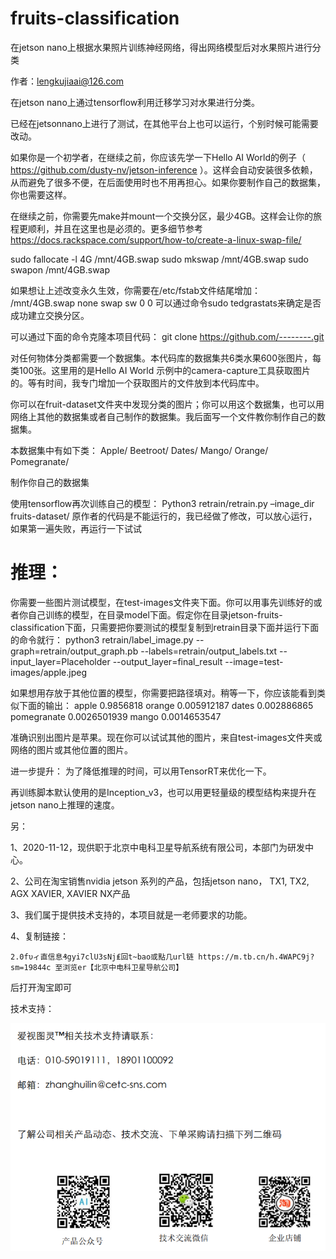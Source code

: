 # fruits-classification
在jetson nano上根据水果照片训练神经网络，得出网络模型后对水果照片进行分类

作者：lengkujiaai@126.com

在jetson nano上通过tensorflow利用迁移学习对水果进行分类。

已经在jetsonnano上进行了测试，在其他平台上也可以运行，个别时候可能需要改动。

如果你是一个初学者，在继续之前，你应该先学一下Hello AI World的例子（ https://github.com/dusty-nv/jetson-inference ）。这样会自动安装很多依赖，从而避免了很多不便，在后面使用时也不用再担心。如果你要制作自己的数据集，你也需要这样。

在继续之前，你需要先make并mount一个交换分区，最少4GB。这样会让你的旅程更顺利，并且在这里也是必须的。更多细节参考 https://docs.rackspace.com/support/how-to/create-a-linux-swap-file/


sudo fallocate -l 4G /mnt/4GB.swap
sudo mkswap /mnt/4GB.swap
sudo swapon /mnt/4GB.swap


如果想让上述改变永久生效，你需要在/etc/fstab文件结尾增加：
/mnt/4GB.swap none swap sw 0 0
可以通过命令sudo tedgrastats来确定是否成功建立交换分区。


可以通过下面的命令克隆本项目代码：
git clone https://github.com/--------.git

对任何物体分类都需要一个数据集。本代码库的数据集共6类水果600张图片，每类100张。这里用的是Hello AI World 示例中的camera-capture工具获取图片的。等有时间，我专门增加一个获取图片的文件放到本代码库中。

你可以在fruit-dataset文件夹中发现分类的图片；你可以用这个数据集，也可以用网络上其他的数据集或者自己制作的数据集。我后面写一个文件教你制作自己的数据集。

本数据集中有如下类：
Apple/
Beetroot/
Dates/
Mango/
Orange/
Pomegranate/

制作你自己的数据集

使用tensorflow再次训练自己的模型：
Python3 retrain/retrain.py –image_dir fruits-dataset/
原作者的代码是不能运行的，我已经做了修改，可以放心运行，如果第一遍失败，再运行一下试试

# 推理：
你需要一些图片测试模型，在test-images文件夹下面。你可以用事先训练好的或者你自己训练的模型，在目录model下面。假定你在目录jetson-fruits-classification下面，只需要把你要测试的模型复制到retrain目录下面并运行下面的命令就行：
python3 retrain/label_image.py --graph=retrain/output_graph.pb --labels=retrain/output_labels.txt --input_layer=Placeholder --output_layer=final_result --image=test-images/apple.jpeg

如果想用存放于其他位置的模型，你需要把路径填对。稍等一下，你应该能看到类似下面的输出：
apple 0.9856818
orange 0.005912187
dates 0.002886865
pomegranate 0.0026501939
mango 0.0014653547

准确识别出图片是苹果。现在你可以试试其他的图片，来自test-images文件夹或网络的图片或其他位置的图片。

进一步提升：
为了降低推理的时间，可以用TensorRT来优化一下。

再训练脚本默认使用的是Inception_v3，也可以用更轻量级的模型结构来提升在jetson nano上推理的速度。


另：

1、2020-11-12，现供职于北京中电科卫星导航系统有限公司，本部门为研发中心。

2、公司在淘宝销售nvidia jetson 系列的产品，包括jetson nano，     TX1,     TX2,    AGX XAVIER,        XAVIER NX产品

3、我们属于提供技术支持的，本项目就是一老师要求的功能。

4、复制链接：   

    2.0fυィ直信息₰gyi7clU3sNj₤回t~bao或點几url链 https://m.tb.cn/h.4WAPC9j?sm=19844c 至浏览er【北京中电科卫星导航公司】
    
后打开淘宝即可

技术支持：

![image](https://github.com/lengkujiaai/wearing_mask_or_not_jetsonNano/blob/main/images/%E5%85%AC%E5%8F%B8%E4%BA%A7%E5%93%81.png)
